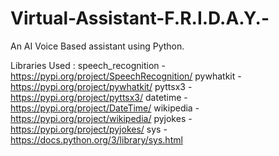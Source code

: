 # Virtual-Assistant-F.R.I.D.A.Y.-
An AI Voice Based assistant using Python.

Libraries Used :
speech_recognition - https://pypi.org/project/SpeechRecognition/
pywhatkit - https://pypi.org/project/pywhatkit/
pyttsx3 - https://pypi.org/project/pyttsx3/
datetime - https://pypi.org/project/DateTime/
wikipedia - https://pypi.org/project/wikipedia/
pyjokes - https://pypi.org/project/pyjokes/
sys - https://docs.python.org/3/library/sys.html
